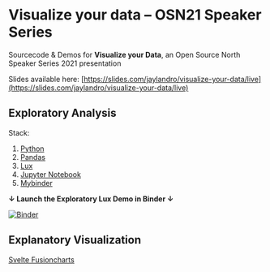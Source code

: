 # Visualize your data – OSN21 Speaker Series

Sourcecode &amp; Demos for **Visualize your Data**, an Open Source North Speaker Series 2021 presentation

Slides available here: [https://slides.com/jaylandro/visualize-your-data/live](https://slides.com/jaylandro/visualize-your-data/live)

## Exploratory Analysis

Stack:
1. [Python](https://www.python.org/)
1. [Pandas](https://pandas.pydata.org/)
1. [Lux](https://github.com/lux-org/lux/blob/master/README.md)
1. [Jupyter Notebook](https://jupyter.org/)
1. [Mybinder](https://mybinder.org/)

**↓ Launch the Exploratory Lux Demo in Binder ↓**

[![Binder](https://mybinder.org/badge_logo.svg)](https://mybinder.org/v2/gh/jaylandro/visualize-your-data/HEAD?filepath=%2Fnotebooks%2Fexploratory_demo.ipynb) 


## Explanatory Visualization

[Svelte Fusioncharts](https://github.com/fusioncharts/svelte-fusioncharts/blob/develop/README.md)


